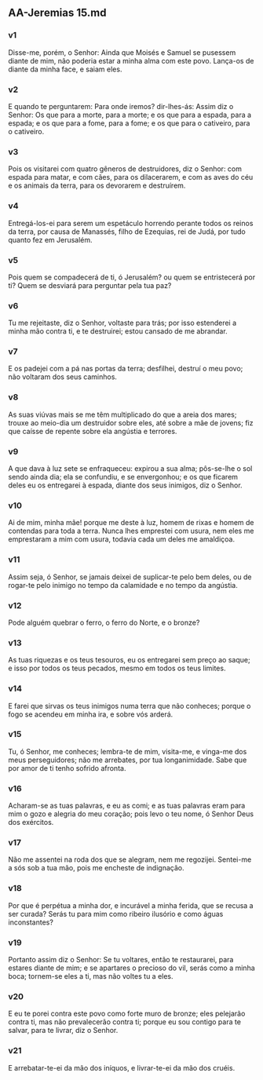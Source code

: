 ## AA-Jeremias 15.md
### v1
 Disse-me, porém, o Senhor: Ainda que Moisés e Samuel se pusessem diante de mim, não poderia estar a minha alma com este povo. Lança-os de diante da minha face, e saiam eles.
### v2
 E quando te perguntarem: Para onde iremos? dir-lhes-ás: Assim diz o Senhor: Os que para a morte, para a morte; e os que para a espada, para a espada; e os que para a fome, para a fome; e os que para o cativeiro, para o cativeiro.
### v3
 Pois os visitarei com quatro gêneros de destruidores, diz o Senhor: com espada para matar, e com cães, para os dilacerarem, e com as aves do céu e os animais da terra, para os devorarem e destruírem.
### v4
 Entregá-los-ei para serem um espetáculo horrendo perante todos os reinos da terra, por causa de Manassés, filho de Ezequias, rei de Judá, por tudo quanto fez em Jerusalém.
### v5
 Pois quem se compadecerá de ti, ó Jerusalém? ou quem se entristecerá por ti? Quem se desviará para perguntar pela tua paz?
### v6
 Tu me rejeitaste, diz o Senhor, voltaste para trás; por isso estenderei a minha mão contra ti, e te destruirei; estou cansado de me abrandar.
### v7
 E os padejei com a pá nas portas da terra; desfilhei, destruí o meu povo; não voltaram dos seus caminhos.
### v8
 As suas viúvas mais se me têm multiplicado do que a areia dos mares; trouxe ao meio-dia um destruidor sobre eles, até sobre a mãe de jovens; fiz que caísse de repente sobre ela angústia e terrores.
### v9
 A que dava à luz sete se enfraqueceu: expirou a sua alma; pôs-se-lhe o sol sendo ainda dia; ela se confundiu, e se envergonhou; e os que ficarem deles eu os entregarei à espada, diante dos seus inimigos, diz o Senhor.
### v10
 Ai de mim, minha mãe! porque me deste à luz, homem de rixas e homem de contendas para toda a terra. Nunca lhes emprestei com usura, nem eles me emprestaram a mim com usura, todavia cada um deles me amaldiçoa.
### v11
 Assim seja, ó Senhor, se jamais deixei de suplicar-te pelo bem deles, ou de rogar-te pelo inimigo no tempo da calamidade e no tempo da angústia.
### v12
 Pode alguém quebrar o ferro, o ferro do Norte, e o bronze?
### v13
 As tuas riquezas e os teus tesouros, eu os entregarei sem preço ao saque; e isso por todos os teus pecados, mesmo em todos os teus limites.
### v14
 E farei que sirvas os teus inimigos numa terra que não conheces; porque o fogo se acendeu em minha ira, e sobre vós arderá.
### v15
 Tu, ó Senhor, me conheces; lembra-te de mim, visita-me, e vinga-me dos meus perseguidores; não me arrebates, por tua longanimidade. Sabe que por amor de ti tenho sofrido afronta.
### v16
 Acharam-se as tuas palavras, e eu as comi; e as tuas palavras eram para mim o gozo e alegria do meu coração; pois levo o teu nome, ó Senhor Deus dos exércitos.
### v17
 Não me assentei na roda dos que se alegram, nem me regozijei. Sentei-me a sós sob a tua mão, pois me encheste de indignação.
### v18
 Por que é perpétua a minha dor, e incurável a minha ferida, que se recusa a ser curada? Serás tu para mim como ribeiro ilusório e como águas inconstantes?
### v19
 Portanto assim diz o Senhor: Se tu voltares, então te restaurarei, para estares diante de mim; e se apartares o precioso do vil, serás como a minha boca; tornem-se eles a ti, mas não voltes tu a eles.
### v20
 E eu te porei contra este povo como forte muro de bronze; eles pelejarão contra ti, mas não prevalecerão contra ti; porque eu sou contigo para te salvar, para te livrar, diz o Senhor.
### v21
 E arrebatar-te-ei da mão dos iníquos, e livrar-te-ei da mão dos cruéis.
